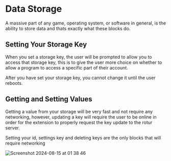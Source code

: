 # Data Storage

A massive part of any game, operating system, or software in general, is the ability to store data and thats exactly what these blocks do.

## Setting Your Storage Key

When you set a storage key, the user will be prompted to allow you to access that storage key, this is to give the user more choice on whether to allow a program to access a specific part of their account.

After you have set your storage key, you cannot change it until the user reboots.

## Getting and Setting Values

Getting a value from your storage will be very fast and not require any networking, however, updating a key will require the user to be online in order for the extension to properly request the key update to the rotur server.

Setting your id, settings key and deleting keys are the only blocks that will require networking

![Screenshot 2024-08-15 at 01 38 46](https://github.com/user-attachments/assets/2f5a0dcd-cd74-482d-a0b5-a30511006fec)
